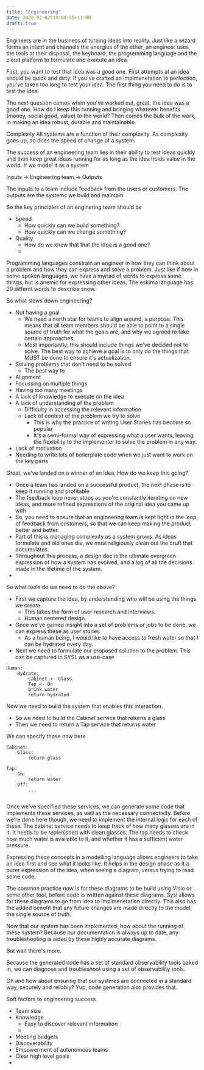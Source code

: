 ```yaml
---
title: "Engineering"
date: 2020-02-02T18:04:55+11:00
draft: true
---
```


Engineers are in the business of turning ideas into reality. Just like a wizard forms an intent and channels the energies of the ether, an engineer uses the tools at their disposal, the keyboard, the programming language and the cloud platform to formulate and execute an idea.

First, you want to test that idea was a good one. First attempts at an idea should be quick and dirty. If you've crafted an implmenetation to perfection, you've taken too long to test your idea. The first thing you need to do is to test the idea. 

The next question comes when you've worked out, great, the idea was a good one. How do I keep this running and bringing whatever benefits (money, social good, value) to the world? Then comes the bulk of the work, in making an idea robust, durable and maintainable.

Complexity
All systems are a function of their complexity. As complexity goes up, so does the speed of change of a system.

The success of an engineering team lies in their ability to test ideas quickly and then keep great ideas running for as long as the idea holds value in the world.
If we model it as a system

Inputs -> Engineering team -> Outputs

The inputs to a team include feedback from the users or customers.
The outputs are the systems we build and maintain.

So the key principles of an enginering team should be

- Speed
  - How quickly can we build something?
  - How quickly can we change something?
- Quality
  - How do we know that that the idea is a good one?
  - 

Programming languages constrain an engineer in how they can think about a problem and how they can express and solve a problem. Just like if how in some spoken languages, we have a myriad of words to express some things, but is anemic for expressing other ideas. The eskimo language has 20 differnt words to describe snow.

So what slows down engineering?
- Not having a goal
  - We need a north star for teams to align around, a purpose. This means that all team members should be able to point to a single source of truth for what the goals are, and why we agreed to take certain approaches. 
  - Most importantly, this should include things we've decided not to solve. The best way to achieve a goal is to only do the things that MUST be done to ensure it's actualization.
- Solving problems that don't need to be solved
  - The best way to 
- Alignment
- Focussing on multiple things
- Having too many meetings
- A lack of knowledge to execute on the idea
- A lack of understanding of the problem
  - Difficulty in accessing the relevant information
  - Lack of context of the problem we try to solve
    - This is why the practice of writing User Stories has become so popular
    - It's a semi-formal way of expressing what a user wants, leaving the flexibility to the implementer to solve the problem in any way.
- Lack of motivation
- Needing to write lots of boilerplate code when we just want to work on the key parts

Great, we've landed on a winner of an idea. How do we keep this going?
- Once a team has landed on a successful product, the next phase is to keep it running and profitable
- The feedback loop never stops as you're constantly iterating on new ideas, and more refined expressions of the original idea you came up with
- So, you need to ensure that an engineering team is kept tight in the loop of feedback from customers, so that we can keep making the product better and better.
- Part of this is managing complexity as a system grows. As ideas formulate and old ones die, we must religiously clean out the cruft that accumulates.
- Throughout this process, a design doc is the ultimate evergreen expression of how a system has evolved, and a log of all the decisions made in the lifetime of the system.
- 



So what tools do we need to do the above?

- First we capture the idea, by understanding who will be using the things we create.
  - This takes the form of user research and interviews. 
  - Human centered design.
- Once we've gained insight into a set of problems or jobs to be done, we can express these as user stories
  - As a human being, I would like to have access to fresh water so that I can be hydrated every day.
- Next we need to formulate our proposed solution to the problem. This can be captured in SYSL as a use-case

```
Human:
    Hydrate:
        Cabinet <- Glass
        Tap <- On
        Drink water
        return hydrated
```

Now we need to build the system that enables this interaction.
- So we need to build the Cabinet service that returns a glass
- Then we need to return a Tap service that returns water

We can specify those now here.

```
Cabinet:
    Glass:
        return glass
```
```
Tap:
    On:
        return water
    Off:
        ...
    
```

Once we've specified these services, we can generate some code that implements these services, as well as the necessary connectivity.
Before we're done here though, we need to implement the internal logic for each of these.
The cabinet service needs to keep track of how many glasses are in it. It needs to be replenished with clean glasses.
The tap needs to check how much water is available to it, and whether it has a sufficient water pressure.

Expressing these concepts in a modelling language allows engineers to take an idea first and see what it looks like. It helps in the design phase as it a purer expression of the idea, when seeing a diagram, versus trying to read some code. 

The common practice now is for these diagrams to be build using Visio or some other tool, before code is written against these diagrams. Sysl allows for these diagrams to go from idea to implmenetation directly. This also has the added benefit that any future changes are made directly to the model, the single source of truth.

Now that our system has been implemented, how about the running of these system? Because our documentation is always up to date, any troubleshooting is aided by these highly accurate diagrams.

But wait there's more.

Because the generated code has a set of standard observability tools baked in, we can diagnose and troubleshoot using a set of observability tools.

Oh and how about ensuring that our systmes are connected in a standard way, securely and reliably? Yup, code generation also provides that.

Soft factors to engineering success
- Team size
- Knowledge
  - Easy to discover relevant information
  - 
- Meeting budgets
- Discoverability
- Empowerment of autonomous teams
- Clear high level goals
- 
















